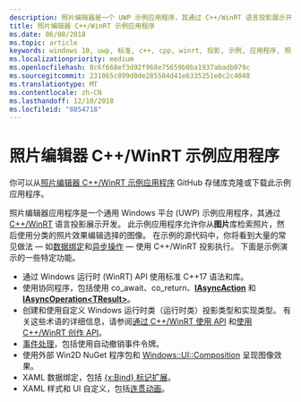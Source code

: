 ```yaml
---
description: 照片编辑器是一个 UWP 示例应用程序，其通过 C++/WinRT 语言投影展示开发。 此示例应用程序允许你从图片库检索照片，然后使用分类的照片效果编辑选择的图像。
title: 照片编辑器 C++/WinRT 示例应用程序
ms.date: 06/08/2018
ms.topic: article
keywords: windows 10, uwp, 标准, c++, cpp, winrt, 投影, 示例, 应用程序, 照片, 编辑器
ms.localizationpriority: medium
ms.openlocfilehash: 8c6f668ef3d92f968e75659b0ba1937abadb079c
ms.sourcegitcommit: 231065c899d0de285584d41e6335251e0c2c4048
ms.translationtype: MT
ms.contentlocale: zh-CN
ms.lasthandoff: 12/10/2018
ms.locfileid: "8854718"
---
```

# <a name="photo-editor-cwinrt-sample-application"></a>照片编辑器 C++/WinRT 示例应用程序
你可以从[照片编辑器 C++/WinRT 示例应用程序](https://github.com/Microsoft/Windows-appsample-photo-editor) GitHub 存储库克隆或下载此示例应用程序。

照片编辑器应用程序是一个通用 Windows 平台 (UWP) 示例应用程序，其通过 [C++/WinRT](intro-to-using-cpp-with-winrt.md) 语言投影展示开发。 此示例应用程序允许你从**图片**库检索照片，然后使用分类的照片效果编辑选择的图像。 在示例的源代码中，你将看到大量的常见做法 &mdash; 如[数据绑定](binding-property.md)和[异步操作](concurrency.md) &mdash; 使用 C++/WinRT 投影执行。 下面是示例演示的一些特定功能。
    
- 通过 Windows 运行时 (WinRT) API 使用标准 C++17 语法和库。
- 使用协同程序，包括使用 co_await、co_return、[**IAsyncAction**](/uwp/api/windows.foundation.iasyncaction) 和 [**IAsyncOperation&lt;TResult&gt;**](/uwp/api/windows.foundation.iasyncoperation_tresult_)。
- 创建和使用自定义 Windows 运行时类（运行时类）投影类型和实现类型。 有关这些术语的详细信息，请参阅[通过 C++/WinRT 使用 API](consume-apis.md) 和[使用 C++/WinRT 创作 API](author-apis.md)。
- [事件处理](handle-events.md)，包括使用自动撤销事件令牌。
- 使用外部 Win2D NuGet 程序包和 [Windows::UI::Composition](/uwp/api/windows.ui.composition) 呈现图像效果。
- XAML 数据绑定，包括 [{x:Bind} 标记扩展](https://docs.microsoft.com/windows/uwp/xaml-platform/x-bind-markup-extension)。
- XAML 样式和 UI 自定义，包括[连贯动画](../design/motion/connected-animation.md)。
